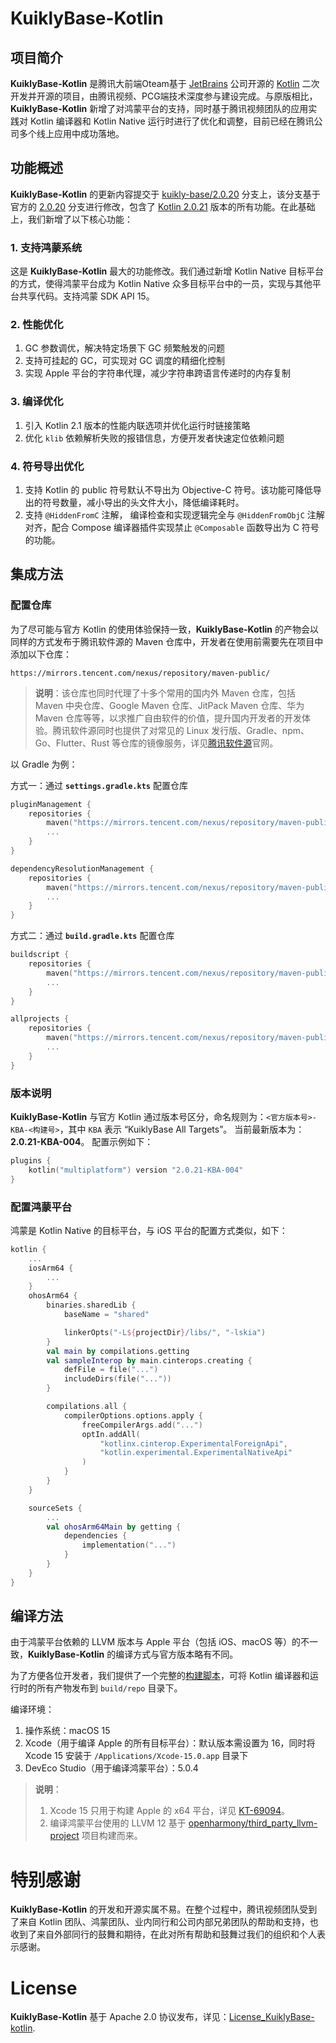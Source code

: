 # KuiklyBase-Kotlin

## 项目简介

**KuiklyBase-Kotlin** 是腾讯大前端Oteam基于 [JetBrains](https://www.jetbrains.com/zh-cn/) 公司开源的 [Kotlin](https://github.com/jetbrains/kotlin) 二次开发并开源的项目，由腾讯视频、PCG端技术深度参与建设完成。与原版相比，**KuiklyBase-Kotlin** 新增了对鸿蒙平台的支持，同时基于腾讯视频团队的应用实践对 Kotlin 编译器和 Kotlin Native 运行时进行了优化和调整，目前已经在腾讯公司多个线上应用中成功落地。

## 功能概述

**KuiklyBase-Kotlin** 的更新内容提交于 [kuikly-base/2.0.20](tree/kuikly-base/2.0.20) 分支上，该分支基于官方的 [2.0.20](tree/2.0.20) 分支进行修改，包含了 [Kotlin 2.0.21](https://github.com/JetBrains/kotlin/releases/tag/v2.0.21) 版本的所有功能。在此基础上，我们新增了以下核心功能：

### 1. 支持鸿蒙系统

这是 **KuiklyBase-Kotlin** 最大的功能修改。我们通过新增 Kotlin Native 目标平台的方式，使得鸿蒙平台成为 Kotlin Native 众多目标平台中的一员，实现与其他平台共享代码。支持鸿蒙 SDK API 15。

### 2. 性能优化

1. GC 参数调优，解决特定场景下 GC 频繁触发的问题
2. 支持可挂起的 GC，可实现对 GC 调度的精细化控制
3. 实现 Apple 平台的字符串代理，减少字符串跨语言传递时的内存复制

### 3. 编译优化

1. 引入 Kotlin 2.1 版本的性能内联选项并优化运行时链接策略
2. 优化 `klib` 依赖解析失败的报错信息，方便开发者快速定位依赖问题

### 4. 符号导出优化

1. 支持 Kotlin 的 public 符号默认不导出为 Objective-C 符号。该功能可降低导出的符号数量，减小导出的头文件大小，降低编译耗时。
2. 支持 `@HiddenFromC` 注解， 编译检查和实现逻辑完全与 `@HiddenFromObjC` 注解对齐，配合 Compose 编译器插件实现禁止 `@Composable` 函数导出为 C 符号的功能。  


## 集成方法

### 配置仓库

为了尽可能与官方 Kotlin 的使用体验保持一致，**KuiklyBase-Kotlin** 的产物会以同样的方式发布于腾讯软件源的 Maven 仓库中，开发者在使用前需要先在项目中添加以下仓库：

```
https://mirrors.tencent.com/nexus/repository/maven-public/
```

>**说明**：该仓库也同时代理了十多个常用的国内外 Maven 仓库，包括 Maven 中央仓库、Google Maven 仓库、JitPack Maven 仓库、华为 Maven 仓库等等，以求推广自由软件的价值，提升国内开发者的开发体验。腾讯软件源同时也提供了对常见的 Linux 发行版、Gradle、npm、Go、Flutter、Rust 等仓库的镜像服务，详见[腾讯软件源](https://mirrors.tencent.com/)官网。

以 Gradle 为例：

方式一：通过 **`settings.gradle.kts`** 配置仓库

```kotlin
pluginManagement {
    repositories {
        maven("https://mirrors.tencent.com/nexus/repository/maven-public/")
        ...
    }
}

dependencyResolutionManagement {
    repositories {
        maven("https://mirrors.tencent.com/nexus/repository/maven-public/")
        ...
    }
}
```

方式二：通过 **`build.gradle.kts`** 配置仓库

```kotlin
buildscript {
    repositories {
        maven("https://mirrors.tencent.com/nexus/repository/maven-public/")
        ...
    }
}

allprojects {
    repositories {
        maven("https://mirrors.tencent.com/nexus/repository/maven-public/")
        ...
    }
}
```

### 版本说明

**KuiklyBase-Kotlin** 与官方 Kotlin 通过版本号区分，命名规则为：`<官方版本号>-KBA-<构建号>`，其中 `KBA` 表示 “KuiklyBase All Targets”。 当前最新版本为：**2.0.21-KBA-004**。 配置示例如下：

```kotlin
plugins {
    kotlin("multiplatform") version "2.0.21-KBA-004"
}
```

### 配置鸿蒙平台

鸿蒙是 Kotlin Native 的目标平台，与 iOS 平台的配置方式类似，如下：

```kotlin
kotlin {
    ...
    iosArm64 {
        ...
    }
    ohosArm64 {
        binaries.sharedLib {
            baseName = "shared"

            linkerOpts("-L${projectDir}/libs/", "-lskia")
        }
        val main by compilations.getting
        val sampleInterop by main.cinterops.creating {
            defFile = file("...")
            includeDirs(file("..."))
        }

        compilations.all {
            compilerOptions.options.apply {
                freeCompilerArgs.add("...")
                optIn.addAll(
                    "kotlinx.cinterop.ExperimentalForeignApi",
                    "kotlin.experimental.ExperimentalNativeApi"
                )
            }
        }
    }

    sourceSets {
        ...
        val ohosArm64Main by getting {
            dependencies {
                implementation("...")
            }
        }
    }
}
```

## 编译方法

由于鸿蒙平台依赖的 LLVM 版本与 Apple 平台（包括 iOS、macOS 等）的不一致，**KuiklyBase-Kotlin** 的编译方式与官方版本略有不同。

为了方便各位开发者，我们提供了一个完整的[构建脚本](scripts/kuikly-base/publish-local.sh)，可将 Kotlin 编译器和运行时的所有产物发布到 `build/repo` 目录下。

编译环境：

1. 操作系统：macOS 15
2. Xcode（用于编译 Apple 的所有目标平台）：默认版本需设置为 16，同时将 Xcode 15 安装于 `/Applications/Xcode-15.0.app` 目录下
3. DevEco Studio（用于编译鸿蒙平台）：5.0.4

>**说明**：
> 1. Xcode 15 只用于构建 Apple 的 x64 平台，详见 [KT-69094](https://youtrack.jetbrains.com/issue/KT-69094)。
> 2. 编译鸿蒙平台使用的 LLVM 12 基于 [openharmony/third_party_llvm-project](https://gitee.com/openharmony/third_party_llvm-project/commits/master-llvm12-backup) 项目构建而来。

# 特别感谢

**KuiklyBase-Kotlin** 的开发和开源实属不易。在整个过程中，腾讯视频团队受到了来自 Kotlin 团队、鸿蒙团队、业内同行和公司内部兄弟团队的帮助和支持，也收到了来自外部同行的鼓舞和期待，在此对所有帮助和鼓舞过我们的组织和个人表示感谢。

# License

**KuiklyBase-Kotlin** 基于 Apache 2.0 协议发布，详见：[License_KuiklyBase-kotlin](License_KuiklyBase-kotlin.txt). 

